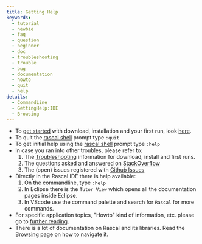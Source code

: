 ```yaml
---
title: Getting Help
keywords:
  - tutorial
  - newbie
  - faq
  - question
  - beginner
  - doc
  - troubleshooting
  - trouble
  - bug
  - documentation
  - howto
  - quit
  - help
details:
  - CommandLine
  - GettingHelp:IDE
  - Browsing
---
```


* To [get started](../GettingStarted/index.md) with download, installation and your first run, look [here](../GettingStarted/index.md).
* To quit the [rascal shell](../RascalShell/index.md) prompt type `:quit`
* To get initial help using the [rascal shell](../RascalShell/index.md) prompt type `:help` 
* In case you ran into other troubles, please refer to:
   1. The [Troubleshooting](../GettingStarted/Troubleshooting/index.md) information for download, install and first runs.
   2. The questions asked and answered on [StackOverflow](http://stackoverflow.com/questions/tagged/rascal)
   3. The (open) issues registered with [Github Issues](http://github.com/usethesource/rascal/issues)
* Directly in the Rascal IDE there is help available:
   1. On the commandline, type `:help`
   2. In Eclipse there is the `Tutor View` which opens all the documentation pages inside Eclipse.
   3. In VScode use the command palette and search for `Rascal` for more commands.
* For specific application topics, "Howto" kind of information, etc. please go to [further reading](../GettingHelp/FurtherReading/index.md).
* There is a lot of documentation on Rascal and its libraries. Read the [Browsing](../GettingHelp/Browsing/index.md) page on how to navigate it.


